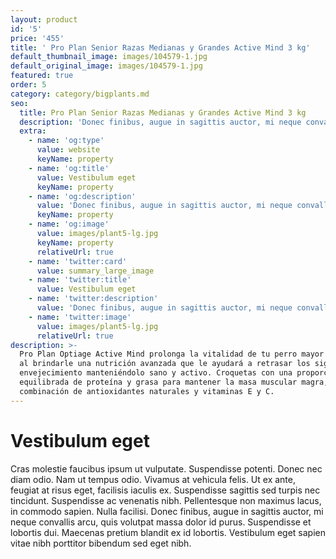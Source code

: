 ```yaml
---
layout: product
id: '5'
price: '455'
title: ' Pro Plan Senior Razas Medianas y Grandes Active Mind 3 kg'
default_thumbnail_image: images/104579-1.jpg
default_original_image: images/104579-1.jpg
featured: true
order: 5
category: category/bigplants.md
seo:
  title: Pro Plan Senior Razas Medianas y Grandes Active Mind 3 kg
  description: 'Donec finibus, augue in sagittis auctor, mi neque convallis arcu'
  extra:
    - name: 'og:type'
      value: website
      keyName: property
    - name: 'og:title'
      value: Vestibulum eget
      keyName: property
    - name: 'og:description'
      value: 'Donec finibus, augue in sagittis auctor, mi neque convallis arcu'
      keyName: property
    - name: 'og:image'
      value: images/plant5-lg.jpg
      keyName: property
      relativeUrl: true
    - name: 'twitter:card'
      value: summary_large_image
    - name: 'twitter:title'
      value: Vestibulum eget
    - name: 'twitter:description'
      value: 'Donec finibus, augue in sagittis auctor, mi neque convallis arcu'
    - name: 'twitter:image'
      value: images/plant5-lg.jpg
      relativeUrl: true
description: >-
  Pro Plan Optiage Active Mind prolonga la vitalidad de tu perro mayor de 7 años
  al brindarle una nutrición avanzada que le ayudará a retrasar los signos de
  envejecimiento manteniéndolo sano y activo. Croquetas con una proporción
  equilibrada de proteína y grasa para mantener la masa muscular magra, una
  combinación de antioxidantes naturales y vitaminas E y C.
---
```


# Vestibulum eget

Cras molestie faucibus ipsum ut vulputate. Suspendisse potenti. Donec nec diam odio. Nam ut tempus odio. Vivamus at vehicula felis. Ut ex ante, feugiat at risus eget, facilisis iaculis ex. Suspendisse sagittis sed turpis nec tincidunt. Suspendisse ac venenatis nibh. Pellentesque non maximus lacus, in commodo sapien. Nulla facilisi. Donec finibus, augue in sagittis auctor, mi neque convallis arcu, quis volutpat massa dolor id purus. Suspendisse et lobortis dui. Maecenas pretium blandit ex id lobortis. Vestibulum eget sapien vitae nibh porttitor bibendum sed eget nibh.